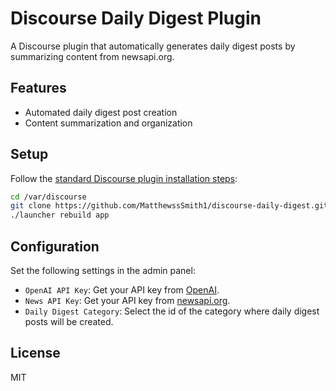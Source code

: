 # Discourse Daily Digest Plugin

A Discourse plugin that automatically generates daily digest posts by summarizing content from newsapi.org.

## Features

- Automated daily digest post creation
- Content summarization and organization

## Setup

Follow the [standard Discourse plugin installation steps](https://meta.discourse.org/t/install-plugins-in-discourse/19157):

```sh
cd /var/discourse
git clone https://github.com/MatthewssSmith1/discourse-daily-digest.git ./plugins/discourse-daily-digest
./launcher rebuild app
```

## Configuration

Set the following settings in the admin panel:

- `OpenAI API Key`: Get your API key from [OpenAI](https://platform.openai.com/docs/guides/get-started).
- `News API Key`: Get your API key from [newsapi.org](https://newsapi.org/).
- `Daily Digest Category`: Select the id of the category where daily digest posts will be created.

## License

MIT
